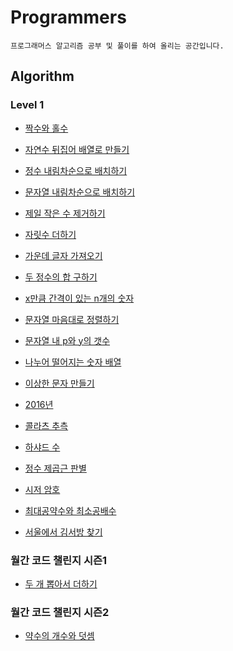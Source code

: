 # Programmers

```
프로그래머스 알고리즘 공부 및 풀이를 하여 올리는 공간입니다.
```



## Algorithm

### Level 1

- [짝수와 홀수](https://github.com/sejong77/Programmers/blob/master/Algorithm/Level1/evenodd.js)
- [자연수 뒤집어 배열로 만들기](https://github.com/sejong77/Programmers/blob/master/Algorithm/Level1/reverse-array.js)
- [정수 내림차순으로 배치하기](https://github.com/sejong77/Programmers/blob/master/Algorithm/Level1/reverse-integer.js)
- [문자열 내림차순으로 배치하기](https://github.com/sejong77/Programmers/blob/master/Algorithm/Level1/reverse-string.js)

- [제일 작은 수 제거하기](https://github.com/sejong77/Programmers/blob/master/Algorithm/Level1/min-remove.js)

- [자릿수 더하기](https://github.com/sejong77/Programmers/blob/master/Algorithm/Level1/digit-sum.js)

- [가운데 글자 가져오기](https://github.com/sejong77/Programmers/blob/master/Algorithm/Level1/center-string.js)

- [두 정수의 합 구하기](https://github.com/sejong77/Programmers/blob/master/Algorithm/Level1/two-integer-sum.js)

- [x만큼 간격이 있는 n개의 숫자 ](https://github.com/sejong77/Programmers/blob/master/Algorithm/Level1/ssil-number.js)

- [문자열 마음대로 정렬하기](https://github.com/sejong77/Programmers/blob/master/Algorithm/Level1/want-sort-string.js)

- [문자열 내 p와 y의 갯수](https://github.com/sejong77/Programmers/blob/master/Algorithm/Level1/py-count.js)

- [나누어 떨어지는 숫자 배열](https://github.com/sejong77/Programmers/blob/master/Algorithm/Level1/remainder-zero-array.js)

- [이상한 문자 만들기](https://github.com/sejong77/Programmers/blob/master/Algorithm/Level1/strange-string.js)
- [2016년](https://github.com/sejong77/Programmers/blob/master/Algorithm/Level1/2016.js)
- [콜라츠 추측](https://github.com/sejong77/Programmers/blob/master/Algorithm/Level1/collatz.js)
- [하샤드 수](https://github.com/sejong77/Programmers/blob/master/Algorithm/Level1/harshad-number.js)

- [정수 제곱근 판별](https://github.com/sejong77/Programmers/blob/master/Algorithm/Level1/squareroot-discriminant.js)

- [시저 암호](https://github.com/sejong77/Programmers/blob/master/Algorithm/Level1/caesar-cipher.js)

- [최대공약수와 최소공배수](https://github.com/sejong77/Programmers/blob/master/Algorithm/Level1/gcd-lcm.js)

- [서울에서 김서방 찾기](https://github.com/sejong77/Programmers/blob/master/Algorithm/Level1/seoul-kim.js)



### 월간 코드 챌린지 시즌1

- [두 개 뽑아서 더하기](https://github.com/sejong77/Programmers/blob/master/Algorithm/%EC%9B%94%EA%B0%84%EC%BD%94%EB%93%9C%EC%B1%8C%EB%A6%B0%EC%A7%80%EC%8B%9C%EC%A6%8C1/two-pick-plus.js)



### 월간 코드 챌린지 시즌2

- [약수의 개수와 덧셈](https://github.com/sejong77/Programmers/blob/master/Algorithm/%EC%9B%94%EA%B0%84%EC%BD%94%EB%93%9C%EC%B1%8C%EB%A6%B0%EC%A7%80%EC%8B%9C%EC%A6%8C2/divisor-count-sum.js)

